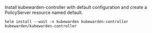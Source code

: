 Install kubewarden-controller with default configuration and create a PolicyServer resource named default.

```
helm install --wait -n kubewarden kubewarden-controller kubewarden/kubewarden-controller
```
